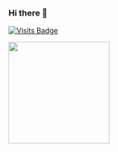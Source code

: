### Hi there 👋
[![Visits Badge](https://badges.pufler.dev/visits/dariuscorvus/dariuscorvus)](https://badges.pufler.dev)
<!--### Stats
[<a href="https://github.com/DariusCorvus">
  <img height="180rem" src="https://github-readme-stats-eight-theta.vercel.app/api?username=DariusCorvus&show_icons=true&theme=vue-dark&include_aall_comimits=true&count_private=true"/></a>](url)-->
<a href="https://github.com/DariusCorvus">
  <img align="center" height="200rem" src="https://github-readme-streak-stats.herokuapp.com?user=DariusCorvus&theme=vue-dark"/></a>
<!--
**DariusCorvus/DariusCorvus** is a ✨ _special_ ✨ repository because its `README.md` (this file) appears on your GitHub profile.

Here are some ideas to get you started:

- 🔭 I’m currently working on ...
- 🌱 I’m currently learning ...
- 👯 I’m looking to collaborate on ...
- 🤔 I’m looking for help with ...
- 💬 Ask me about ...
- 📫 How to reach me: ...
- 😄 Pronouns: ...
- ⚡ Fun fact: ...
-->
